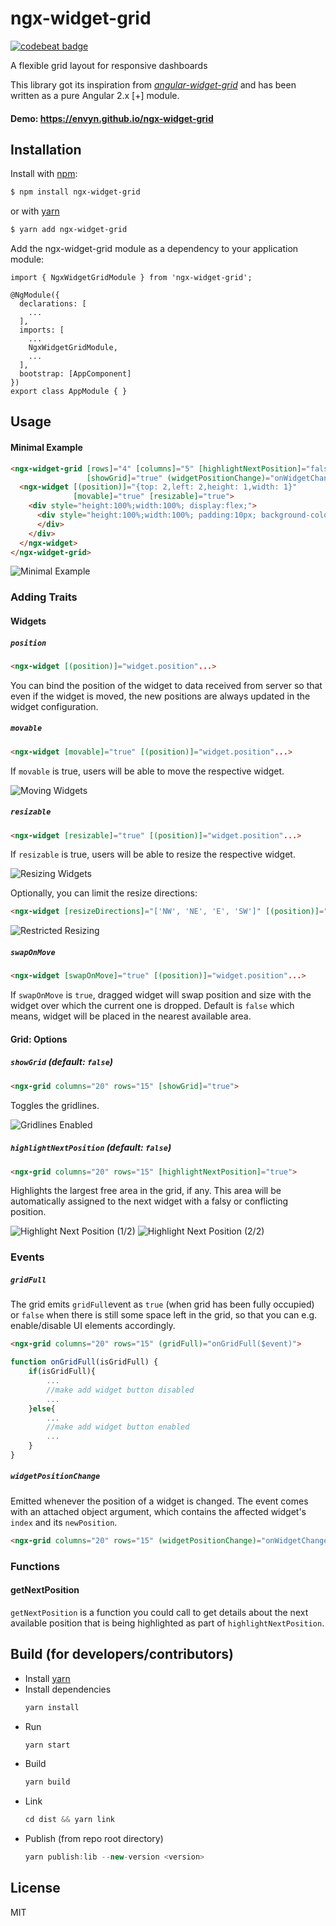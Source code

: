 # ngx-widget-grid
[![codebeat badge](https://codebeat.co/badges/8693fc3e-1013-4d82-a121-9a854c1da50b)](https://codebeat.co/projects/github-com-envyn-ngx-widget-grid-master)

A flexible grid layout for responsive dashboards

This library got its inspiration from [*angular-widget-grid*](http://patbuergin.github.io/angular-widget-grid/) and has been written as a pure Angular 2.x [+] module.
#### Demo: https://envyn.github.io/ngx-widget-grid

## Installation
Install with [npm](http://www.npmjs.com/):

```sh
$ npm install ngx-widget-grid
```
or with [yarn](https://yarnpkg.com/)
```sh
$ yarn add ngx-widget-grid
```

Add the ngx-widget-grid module as a dependency to your application module:

```
import { NgxWidgetGridModule } from 'ngx-widget-grid';

@NgModule({
  declarations: [
    ...
  ],
  imports: [
    ...
    NgxWidgetGridModule,
    ...
  ],
  bootstrap: [AppComponent]
})
export class AppModule { }
```

## Usage
#### Minimal Example
```html
<ngx-widget-grid [rows]="4" [columns]="5" [highlightNextPosition]="false"
                 [showGrid]="true" (widgetPositionChange)="onWidgetChange($event)">
  <ngx-widget [(position)]="{top: 2,left: 2,height: 1,width: 1}"
              [movable]="true" [resizable]="true">
    <div style="height:100%;width:100%; display:flex;">
      <div style="height:100%;width:100%; padding:10px; background-color: rgb(140, 198, 0);">
      </div>
    </div>
  </ngx-widget>
</ngx-widget-grid>
```
![Minimal Example](https://raw.githubusercontent.com/patbuergin/angular-widget-grid/master/doc/wg-1.png)


### Adding Traits
#### Widgets
##### `position`
```html
<ngx-widget [(position)]="widget.position"...>
```
You can bind the position of the widget to data received from server so that even if the widget is moved, the new positions are always updated in the widget configuration.

##### `movable`
```html
<ngx-widget [movable]="true" [(position)]="widget.position"...>
```
If `movable` is true, users will be able to move the respective widget.

![Moving Widgets](https://raw.githubusercontent.com/patbuergin/angular-widget-grid/master/doc/wg-2.png)

##### `resizable`
```html
<ngx-widget [resizable]="true" [(position)]="widget.position"...>
```
If `resizable` is true, users will be able to resize the respective widget.

![Resizing Widgets](https://raw.githubusercontent.com/patbuergin/angular-widget-grid/master/doc/wg-3.png)

Optionally, you can limit the resize directions:
```html
<ngx-widget [resizeDirections]="['NW', 'NE', 'E', 'SW']" [(position)]="widget.position"...>
```

![Restricted Resizing](https://raw.githubusercontent.com/patbuergin/angular-widget-grid/master/doc/wg-4.png)

##### `swapOnMove`
````html
<ngx-widget [swapOnMove]="true" [(position)]="widget.position"...>
````
If `swapOnMove` is `true`, dragged widget will swap position and size with the widget over which the current one is dropped.
Default is `false` which means, widget will be placed in the nearest available area.
#### Grid: Options
##### `showGrid` (default: `false`)
```html
<ngx-grid columns="20" rows="15" [showGrid]="true">
```
Toggles the gridlines.

![Gridlines Enabled](https://raw.githubusercontent.com/patbuergin/angular-widget-grid/master/doc/wg-5.png)

##### `highlightNextPosition` (default: `false`)
```html
<ngx-grid columns="20" rows="15" [highlightNextPosition]="true">
```
Highlights the largest free area in the grid, if any. This area will be automatically assigned to the next widget with a falsy or conflicting position.

![Highlight Next Position (1/2)](https://raw.githubusercontent.com/patbuergin/angular-widget-grid/master/doc/wg-6.png)
![Highlight Next Position (2/2)](https://raw.githubusercontent.com/patbuergin/angular-widget-grid/master/doc/wg-7.png)


### Events
##### `gridFull`
The grid emits `gridFull`event as `true` (when grid has been fully occupied) or `false` when there is still some space left in the grid, so that you can e.g. enable/disable UI elements accordingly.
```html
<ngx-grid columns="20" rows="15" (gridFull)="onGridFull($event)">
```
```javascript
function onGridFull(isGridFull) {
    if(isGridFull){
        ...
        //make add widget button disabled
        ...
    }else{
        ...
        //make add widget button enabled
        ...
    }
}
```
##### `widgetPositionChange`
Emitted whenever the position of a widget is changed. The event comes with an attached object argument, which contains the affected widget's `index` and its `newPosition`.

```html
<ngx-grid columns="20" rows="15" (widgetPositionChange)="onWidgetChange($event)">
```

### Functions
#### getNextPosition
`getNextPosition` is a function you could call to get details about the next available position that is being highlighted as part of `highlightNextPosition`.


## Build (for developers/contributors)
* Install [yarn](https://yarnpkg.com/lang/en/docs/install/)
* Install dependencies
  ```javascript
  yarn install
  ```
* Run
  ```javascript
  yarn start
  ```
* Build
  ```javascript
  yarn build
  ```
* Link
  ```javascript
  cd dist && yarn link
  ```
* Publish (from repo root directory)
  ```javascript
  yarn publish:lib --new-version <version>
  ```
## License
MIT
